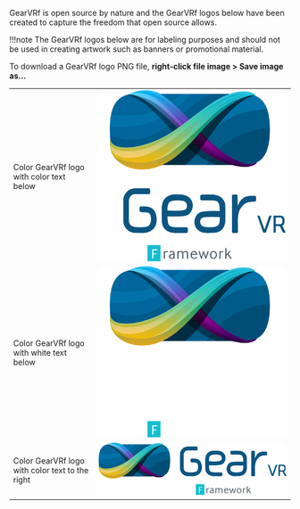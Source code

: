 GearVRf is open source by nature and the GearVRf logos below have been created to capture the freedom that open source allows.

!!!note
	The GearVRf logos below are for labeling purposes and should not be used in creating artwork such as banners or promotional material.


To download a GearVRf logo PNG file, __right-click file image > Save image as...__

|||
|-|-|
|Color GearVRf logo with color text below |![](/images/GearVRf_Logo_Blue_Text_Below.png)|
|Color GearVRf logo with white text below |![](/images/GearVRf_Logo_White_Text_Below.png)|
|Color GearVRf logo with color text to the right |![](/images/GearVRf_Logo_Blue_Text_Inline.png)|